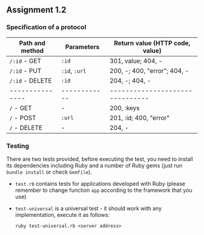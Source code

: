 ## Assignment 1.2

### Specification of a protocol

| Path and method | Parameters   | Return value (HTTP code, value) |
| --------------- | ------------ | ------------------------------- |
| `/:id` - GET    | `:id`        | 301, value; 404, -              |
| `/:id` - PUT    | `:id`, `:url`| 200, -; 400, "error"; 404, -    |
| `/:id` - DELETE | `:id`        | 204, -; 404, -                  |
| --------------- | ------------ | ------------------------------- |
| `/` - GET       | -            | 200, :keys                      |
| `/` - POST      | `:url`       | 201, :id; 400, "error"          |
| `/` - DELETE    | -            | 204, -                          |

### Testing

There are two tests provided, before executing the test, you need to install its dependencies including Ruby and a number of Ruby gems (just run `bundle install` or check `Gemfile`).

- `test.rb` contains tests for applications developed with Ruby (please remember to change function `app` according to the framework that you use)
- `test-universal` is a universal test - it should work with any implementation, execute it as follows:

    `ruby test-universal.rb <server address>`
